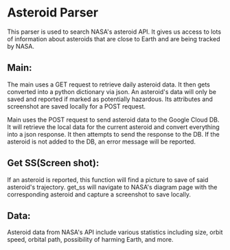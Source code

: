 # Asteroid Parser
This parser is used to search NASA's asteroid API. It gives us access to lots of information about asteroids that are close to Earth and are being tracked by NASA.

## Main:
The main uses a GET request to retrieve daily asteroid data. It then gets converted into a python dictionary via json. An asteroid's data will only be saved and reported if marked as potentially hazardous. Its attributes and screenshot are saved locally for a POST request.

Main uses the POST request to send asteroid data to the Google Cloud DB. It will retrieve the local data for the current asteroid and convert everything into a json response. It then attempts to send the response to the DB. If the asteroid is not added to the DB, an error message will be reported.

## Get SS(Screen shot):
If an asteroid is reported, this function will find a picture to save of said asteroid's trajectory. get_ss will navigate to NASA's diagram page with the corresponding asteroid and capture a screenshot to save locally.

## Data:
Asteroid data from NASA's API include various statistics including size, orbit speed, orbital path, possibility of harming Earth, and more.